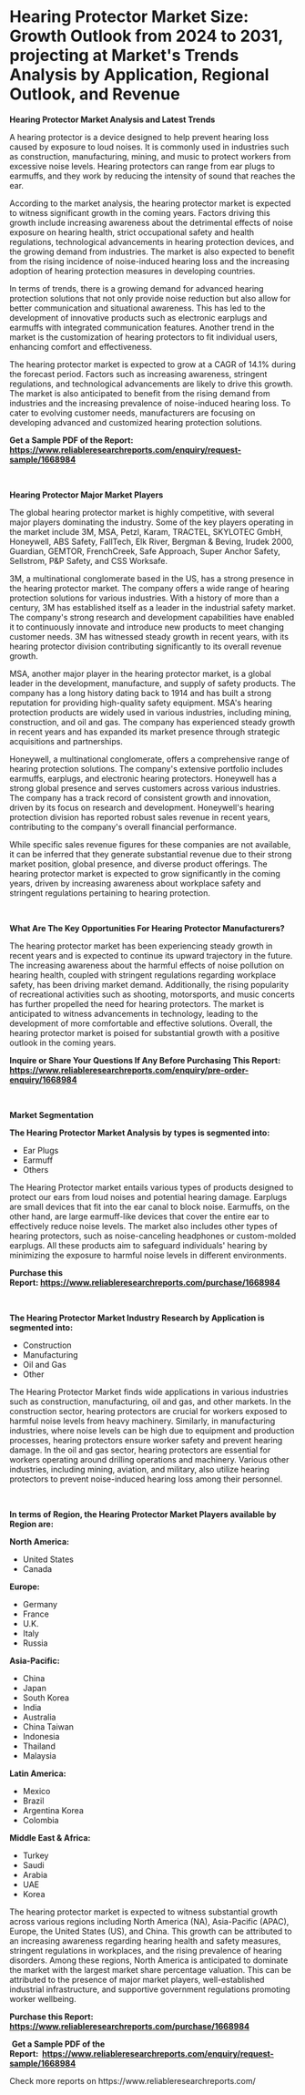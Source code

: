 <p><h1>Hearing Protector Market Size: Growth Outlook from 2024 to 2031, projecting at Market's Trends Analysis by Application, Regional Outlook, and Revenue</h1></p><p><strong>Hearing Protector Market Analysis and Latest Trends</strong></p>
<p><p>A hearing protector is a device designed to help prevent hearing loss caused by exposure to loud noises. It is commonly used in industries such as construction, manufacturing, mining, and music to protect workers from excessive noise levels. Hearing protectors can range from ear plugs to earmuffs, and they work by reducing the intensity of sound that reaches the ear.</p><p>According to the market analysis, the hearing protector market is expected to witness significant growth in the coming years. Factors driving this growth include increasing awareness about the detrimental effects of noise exposure on hearing health, strict occupational safety and health regulations, technological advancements in hearing protection devices, and the growing demand from industries. The market is also expected to benefit from the rising incidence of noise-induced hearing loss and the increasing adoption of hearing protection measures in developing countries.</p><p>In terms of trends, there is a growing demand for advanced hearing protection solutions that not only provide noise reduction but also allow for better communication and situational awareness. This has led to the development of innovative products such as electronic earplugs and earmuffs with integrated communication features. Another trend in the market is the customization of hearing protectors to fit individual users, enhancing comfort and effectiveness.</p><p>The hearing protector market is expected to grow at a CAGR of 14.1% during the forecast period. Factors such as increasing awareness, stringent regulations, and technological advancements are likely to drive this growth. The market is also anticipated to benefit from the rising demand from industries and the increasing prevalence of noise-induced hearing loss. To cater to evolving customer needs, manufacturers are focusing on developing advanced and customized hearing protection solutions.</p></p>
<p><strong>Get a Sample PDF of the Report:&nbsp; <a href="https://www.reliableresearchreports.com/enquiry/request-sample/1668984">https://www.reliableresearchreports.com/enquiry/request-sample/1668984</a></strong></p>
<p>&nbsp;</p>
<p><strong>Hearing Protector Major Market Players</strong></p>
<p><p>The global hearing protector market is highly competitive, with several major players dominating the industry. Some of the key players operating in the market include 3M, MSA, Petzl, Karam, TRACTEL, SKYLOTEC GmbH, Honeywell, ABS Safety, FallTech, Elk River, Bergman & Beving, Irudek 2000, Guardian, GEMTOR, FrenchCreek, Safe Approach, Super Anchor Safety, Sellstrom, P&P Safety, and CSS Worksafe.</p><p>3M, a multinational conglomerate based in the US, has a strong presence in the hearing protector market. The company offers a wide range of hearing protection solutions for various industries. With a history of more than a century, 3M has established itself as a leader in the industrial safety market. The company's strong research and development capabilities have enabled it to continuously innovate and introduce new products to meet changing customer needs. 3M has witnessed steady growth in recent years, with its hearing protector division contributing significantly to its overall revenue growth.</p><p>MSA, another major player in the hearing protector market, is a global leader in the development, manufacture, and supply of safety products. The company has a long history dating back to 1914 and has built a strong reputation for providing high-quality safety equipment. MSA's hearing protection products are widely used in various industries, including mining, construction, and oil and gas. The company has experienced steady growth in recent years and has expanded its market presence through strategic acquisitions and partnerships.</p><p>Honeywell, a multinational conglomerate, offers a comprehensive range of hearing protection solutions. The company's extensive portfolio includes earmuffs, earplugs, and electronic hearing protectors. Honeywell has a strong global presence and serves customers across various industries. The company has a track record of consistent growth and innovation, driven by its focus on research and development. Honeywell's hearing protection division has reported robust sales revenue in recent years, contributing to the company's overall financial performance.</p><p>While specific sales revenue figures for these companies are not available, it can be inferred that they generate substantial revenue due to their strong market position, global presence, and diverse product offerings. The hearing protector market is expected to grow significantly in the coming years, driven by increasing awareness about workplace safety and stringent regulations pertaining to hearing protection.</p></p>
<p>&nbsp;</p>
<p><strong>What Are The Key Opportunities For Hearing Protector Manufacturers?</strong></p>
<p><p>The hearing protector market has been experiencing steady growth in recent years and is expected to continue its upward trajectory in the future. The increasing awareness about the harmful effects of noise pollution on hearing health, coupled with stringent regulations regarding workplace safety, has been driving market demand. Additionally, the rising popularity of recreational activities such as shooting, motorsports, and music concerts has further propelled the need for hearing protectors. The market is anticipated to witness advancements in technology, leading to the development of more comfortable and effective solutions. Overall, the hearing protector market is poised for substantial growth with a positive outlook in the coming years.</p></p>
<p><strong>Inquire or Share Your Questions If Any Before Purchasing This Report: <a href="https://www.reliableresearchreports.com/enquiry/pre-order-enquiry/1668984">https://www.reliableresearchreports.com/enquiry/pre-order-enquiry/1668984</a></strong></p>
<p>&nbsp;</p>
<p><strong>Market Segmentation</strong></p>
<p><strong>The Hearing Protector Market Analysis by types is segmented into:</strong></p>
<p><ul><li>Ear Plugs</li><li>Earmuff</li><li>Others</li></ul></p>
<p><p>The Hearing Protector market entails various types of products designed to protect our ears from loud noises and potential hearing damage. Earplugs are small devices that fit into the ear canal to block noise. Earmuffs, on the other hand, are large earmuff-like devices that cover the entire ear to effectively reduce noise levels. The market also includes other types of hearing protectors, such as noise-canceling headphones or custom-molded earplugs. All these products aim to safeguard individuals' hearing by minimizing the exposure to harmful noise levels in different environments.</p></p>
<p><strong>Purchase this Report:&nbsp;<a href="https://www.reliableresearchreports.com/purchase/1668984">https://www.reliableresearchreports.com/purchase/1668984</a></strong></p>
<p>&nbsp;</p>
<p><strong>The Hearing Protector Market Industry Research by Application is segmented into:</strong></p>
<p><ul><li>Construction</li><li>Manufacturing</li><li>Oil and Gas</li><li>Other</li></ul></p>
<p><p>The Hearing Protector Market finds wide applications in various industries such as construction, manufacturing, oil and gas, and other markets. In the construction sector, hearing protectors are crucial for workers exposed to harmful noise levels from heavy machinery. Similarly, in manufacturing industries, where noise levels can be high due to equipment and production processes, hearing protectors ensure worker safety and prevent hearing damage. In the oil and gas sector, hearing protectors are essential for workers operating around drilling operations and machinery. Various other industries, including mining, aviation, and military, also utilize hearing protectors to prevent noise-induced hearing loss among their personnel.</p></p>
<p>&nbsp;</p>
<p><strong>In terms of Region, the Hearing Protector Market Players available by Region are:</strong></p>
<p>
    <p> <strong> North America: </strong>
        <ul>
            <li>United States</li>
            <li>Canada</li>
        </ul>
        </p> 
    <p> <strong> Europe: </strong>
        <ul>
            <li>Germany</li>
            <li>France</li>
            <li>U.K.</li>
            <li>Italy</li>
            <li>Russia</li>
        </ul>
        </p> 
    <p> <strong> Asia-Pacific: </strong>
        <ul>
            <li>China</li>
            <li>Japan</li>
            <li>South Korea</li>
            <li>India</li>
            <li>Australia</li>
            <li>China Taiwan</li>
            <li>Indonesia</li>
            <li>Thailand</li>
            <li>Malaysia</li>
        </ul>
        </p> 
    <p> <strong> Latin America: </strong>
        <ul>
            <li>Mexico</li>
            <li>Brazil</li>
            <li>Argentina Korea</li>
            <li>Colombia</li>
        </ul>
        </p> 
    <p> <strong> Middle East & Africa: </strong>
        <ul>
            <li>Turkey</li>
            <li>Saudi</li>
            <li>Arabia</li>
            <li>UAE</li>
            <li>Korea</li>
        </ul>
    </p>
    </p>
<p><p>The hearing protector market is expected to witness substantial growth across various regions including North America (NA), Asia-Pacific (APAC), Europe, the United States (US), and China. This growth can be attributed to an increasing awareness regarding hearing health and safety measures, stringent regulations in workplaces, and the rising prevalence of hearing disorders. Among these regions, North America is anticipated to dominate the market with the largest market share percentage valuation. This can be attributed to the presence of major market players, well-established industrial infrastructure, and supportive government regulations promoting worker wellbeing.</p></p>
<p><strong>Purchase this Report: <a href="https://www.reliableresearchreports.com/purchase/1668984">https://www.reliableresearchreports.com/purchase/1668984</a></strong></p>
<p>&nbsp;<strong>Get a Sample PDF of the Report:&nbsp;&nbsp;<a href="https://www.reliableresearchreports.com/enquiry/request-sample/1668984">https://www.reliableresearchreports.com/enquiry/request-sample/1668984</a></strong></p>
<p><strong></strong></p>
<p>Check more reports on https://www.reliableresearchreports.com/</p>